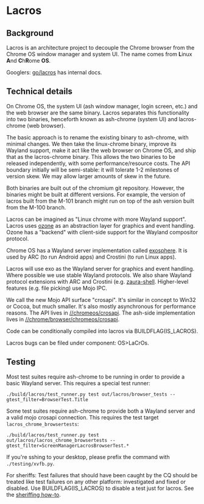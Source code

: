 # Lacros

## Background

Lacros is an architecture project to decouple the Chrome browser from the Chrome
OS window manager and system UI. The name comes from **L**inux **A**nd
**C**h**R**ome **OS**.

Googlers: [go/lacros](http://go/lacros) has internal docs.

## Technical details

On Chrome OS, the system UI (ash window manager, login screen, etc.) and the web
browser are the same binary. Lacros separates this functionality into two
binaries, henceforth known as ash-chrome (system UI) and lacros-chrome (web
browser).

The basic approach is to rename the existing binary to ash-chrome, with minimal
changes. We then take the linux-chrome binary, improve its Wayland support, make
it act like the web browser on Chrome OS, and ship that as the lacros-chrome
binary. This allows the two binaries to be released independently, with some
performance/resource costs. The API boundary initially will be semi-stable: it
will tolerate 1-2 milestones of version skew. We may allow larger amounts of
skew in the future.

Both binaries are built out of the chromium git repository. However, the
binaries might be built at different versions. For example, the version of
lacros built from the M-101 branch might run on top of the ash version built
from the M-100 branch.

Lacros can be imagined as "Linux chrome with more Wayland support". Lacros uses
[ozone](https://chromium.googlesource.com/chromium/src.git/+/master/ui/ozone)
as an abstraction layer for graphics and event handling. Ozone has a "backend"
with client-side support for the Wayland compositor protocol.

Chrome OS has a Wayland server implementation called
[exosphere](https://chromium.googlesource.com/chromium/src.git/+/master/components/exo).
It is used by ARC (to run Android apps) and Crostini (to run Linux apps).

Lacros will use exo as the Wayland server for graphics and event handling. Where
possible we use stable Wayland protocols. We also share Wayland protocol
extensions with ARC and Crostini (e.g.
[zaura-shell](https://chromium.googlesource.com/chromium/src.git/+/master/components/exo/wayland/protocol/aura-shell.xml).
Higher-level features (e.g. file picking) use Mojo IPC.

We call the new Mojo API surface "crosapi". It's similar in concept to Win32 or
Cocoa, but much smaller. It's also mostly asynchronous for performance reasons.
The API lives in
[//chromeos/crosapi](https://chromium.googlesource.com/chromium/src.git/+/master/chromeos/crosapi).
The ash-side implementation lives in
[//chrome/browser/chromeos/crosapi](https://chromium.googlesource.com/chromium/src.git/+/master/chrome/browser/chromeos/crosapi).

Code can be conditionally compiled into lacros via BUILDFLAG(IS_LACROS).

Lacros bugs can be filed under component: OS>LaCrOs.

## Testing

Most test suites require ash-chrome to be running in order to provide a basic
Wayland server. This requires a special test runner:

`./build/lacros/test_runner.py test out/lacros/browser_tests --gtest_filter=BrowserTest.Title`

Some test suites require ash-chrome to provide both a Wayland server and a valid
mojo crosapi connection. This requires the test target
`lacros_chrome_browsertests`:

`./build/lacros/test_runner.py test out/lacros/lacros_chrome_browsertests --gtest_filter=ScreenManagerLacrosBrowserTest.*`

If you're sshing to your desktop, please prefix the command with
`./testing/xvfb.py`.

For sheriffs: Test failures that should have been caught by the CQ should be
treated like test failures on any other platform: investigated and fixed or
disabled. Use BUILDFLAG(IS_LACROS) to disable a test just for lacros. See the
[sheriffing how-to](http://go/chrome-sheriffing-how-to#test-failed).
